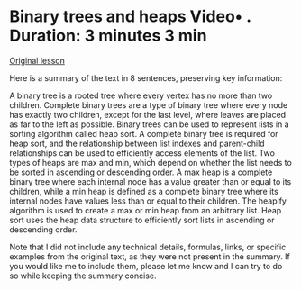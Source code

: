 # Binary trees and heaps Video• . Duration: 3 minutes 3 min

[Original lesson](https://www.coursera.org/learn/uol-fundamentals-of-computer-science/lecture/zExC9/binary-trees-and-heaps)

Here is a summary of the text in 8 sentences, preserving key information:

A binary tree is a rooted tree where every vertex has no more than two children. Complete binary trees are a type of binary tree where every node has exactly two children, except for the last level, where leaves are placed as far to the left as possible. Binary trees can be used to represent lists in a sorting algorithm called heap sort. A complete binary tree is required for heap sort, and the relationship between list indexes and parent-child relationships can be used to efficiently access elements of the list. Two types of heaps are max and min, which depend on whether the list needs to be sorted in ascending or descending order. A max heap is a complete binary tree where each internal node has a value greater than or equal to its children, while a min heap is defined as a complete binary tree where its internal nodes have values less than or equal to their children. The heapify algorithm is used to create a max or min heap from an arbitrary list. Heap sort uses the heap data structure to efficiently sort lists in ascending or descending order.

Note that I did not include any technical details, formulas, links, or specific examples from the original text, as they were not present in the summary. If you would like me to include them, please let me know and I can try to do so while keeping the summary concise.


